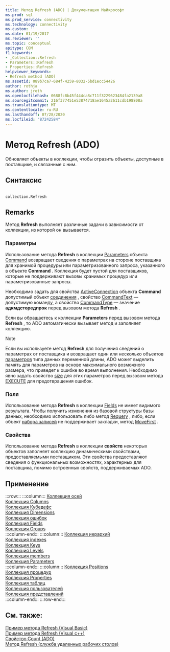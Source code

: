 ```yaml
---
title: Метод Refresh (ADO) | Документация Майкрософт
ms.prod: sql
ms.prod_service: connectivity
ms.technology: connectivity
ms.custom: ''
ms.date: 01/19/2017
ms.reviewer: ''
ms.topic: conceptual
apitype: COM
f1_keywords:
- _Collection::Refresh
- Parameters::Refresh
- Properties::Refresh
helpviewer_keywords:
- Refresh method [ADO]
ms.assetid: 089b7ca7-684f-4259-8032-5bd1ecc54426
author: rothja
ms.author: jroth
ms.openlocfilehash: 0688fc8b45f444ca8c711f3229623484fa2139a8
ms.sourcegitcommit: 216f377451e53874718ae1645a2611cdb198808a
ms.translationtype: MT
ms.contentlocale: ru-RU
ms.lasthandoff: 07/28/2020
ms.locfileid: "87242584"
---
```

# <a name="refresh-method-ado"></a>Метод Refresh (ADO)
Обновляет объекты в коллекции, чтобы отразить объекты, доступные в поставщике, и связанные с ним.  
  
## <a name="syntax"></a>Синтаксис  
  
```  
  
collection.Refresh  
```  
  
## <a name="remarks"></a>Remarks  
 Метод **Refresh** выполняет различные задачи в зависимости от коллекции, из которой он вызывается.  
  
### <a name="parameters"></a>Параметры  
 Использование метода **Refresh** в коллекции [Parameters](../../../ado/reference/ado-api/parameters-collection-ado.md) объекта [Command](../../../ado/reference/ado-api/command-object-ado.md) возвращает сведения о параметрах на стороне поставщика для хранимой процедуры или параметризованного запроса, указанного в объекте **Command** . Коллекция будет пустой для поставщиков, которые не поддерживают вызовы хранимых процедур или параметризованные запросы.  
  
 Необходимо задать для свойства [ActiveConnection](../../../ado/reference/ado-api/activeconnection-property-ado.md) объекта **Command** допустимый объект [соединения](../../../ado/reference/ado-api/connection-object-ado.md) , свойство [CommandText](../../../ado/reference/ado-api/commandtext-property-ado.md) — допустимую команду, а свойство [CommandType](../../../ado/reference/ado-api/commandtype-property-ado.md) — значение **адкмдсторедпрок** перед вызовом метода **Refresh** .  
  
 Если вы обращаетесь к коллекции **Parameters** перед вызовом метода **Refresh** , то ADO автоматически вызывает метод и заполняет коллекцию.  
  
> [!NOTE]
>  Если вы используете метод **Refresh** для получения сведений о параметрах от поставщика и возвращает один или несколько объектов [параметров](../../../ado/reference/ado-api/parameter-object.md) типа данных переменной длины, ADO может выделить память для параметров на основе максимального возможного размера, что приведет к ошибке во время выполнения. Необходимо явно задать свойство [size](../../../ado/reference/ado-api/size-property-ado-parameter.md) для этих параметров перед вызовом метода [EXECUTE](../../../ado/reference/ado-api/execute-method-ado-command.md) для предотвращения ошибок.  
  
### <a name="fields"></a>Поля  
 Использование метода **Refresh** в коллекции [Fields](../../../ado/reference/ado-api/fields-collection-ado.md) не имеет видимого результата. Чтобы получить изменения из базовой структуры базы данных, необходимо использовать либо метод [Requery](../../../ado/reference/ado-api/requery-method.md) , либо, если объект [набора записей](../../../ado/reference/ado-api/recordset-object-ado.md) не поддерживает закладки, метод [MoveFirst](../../../ado/reference/ado-api/movefirst-movelast-movenext-and-moveprevious-methods-ado.md) .  
  
### <a name="properties"></a>Свойства  
 Использование метода **Refresh** в коллекции **свойств** некоторых объектов заполняет коллекцию динамическими свойствами, предоставляемыми поставщиком. Эти свойства предоставляют сведения о функциональных возможностях, характерных для поставщика, помимо встроенных свойств, поддерживаемых ADO.  
  
## <a name="applies-to"></a>Применение  

:::row:::
    :::column:::
        [Коллекция осей](../../../ado/reference/ado-md-api/axes-collection-ado-md.md)  
        [Коллекция Columns](../../../ado/reference/adox-api/columns-collection-adox.md)  
        [Коллекция Кубедефс](../../../ado/reference/ado-md-api/cubedefs-collection-ado-md.md)  
        [Коллекция Dimensions](../../../ado/reference/ado-md-api/dimensions-collection-ado-md.md)  
        [Коллекция ошибок](../../../ado/reference/ado-api/errors-collection-ado.md)  
        [Коллекция Fields](../../../ado/reference/ado-api/fields-collection-ado.md)  
        [Коллекция Groups](../../../ado/reference/adox-api/groups-collection-adox.md)  
    :::column-end:::
    :::column:::
        [Коллекция иерархий](../../../ado/reference/ado-md-api/hierarchies-collection-ado-md.md)  
        [Коллекция indexes](../../../ado/reference/adox-api/indexes-collection-adox.md)  
        [Коллекция Keys](../../../ado/reference/adox-api/keys-collection-adox.md)  
        [Коллекция Levels](../../../ado/reference/ado-md-api/levels-collection-ado-md.md)  
        [Коллекция members](../../../ado/reference/ado-md-api/members-collection-ado-md.md)  
        [Коллекция Parameters](../../../ado/reference/ado-api/parameters-collection-ado.md)  
    :::column-end:::
    :::column:::
        [Коллекция Positions](../../../ado/reference/ado-md-api/positions-collection-ado-md.md)  
        [Коллекция процедур](../../../ado/reference/adox-api/procedures-collection-adox.md)  
        [Коллекция Properties](../../../ado/reference/ado-api/properties-collection-ado.md)  
        [Коллекция таблиц](../../../ado/reference/adox-api/tables-collection-adox.md)  
        [Коллекция пользователей](../../../ado/reference/adox-api/users-collection-adox.md)  
        [Коллекция представлений](../../../ado/reference/adox-api/views-collection-adox.md)  
    :::column-end:::
:::row-end:::

## <a name="see-also"></a>См. также:  
 [Пример метода Refresh (Visual Basic)](../../../ado/reference/ado-api/refresh-method-example-vb.md)   
 [Пример метода Refresh (Visual c++)](../../../ado/reference/ado-api/refresh-method-example-vc.md)   
 [Свойство Count (ADO)](../../../ado/reference/ado-api/count-property-ado.md)   
 [Метод Refresh (служба удаленных рабочих столов)](../../../ado/reference/rds-api/refresh-method-rds.md)
